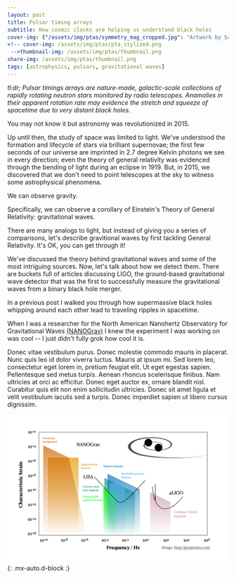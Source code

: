 ```yaml
---
layout: post
title: Pulsar timing arrays 
subtitle: How cosmic clocks are helping us understand black holes
cover-img: {"/assets/img/ptas/symmetry_mag_cropped.jpg": "Artwork by Sandbox Studio, Chicago with Corinne Mucha for Symmetry Magazine"}
<!-- cover-img: /assets/img/ptas/pta_stylized.png
 -->thumbnail-img: /assets/img/ptas/thumbnail.png
share-img: /assets/img/ptas/thumbnail.png
tags: [astrophysics, pulsars, gravitational waves]
---
```


*tl:dr; Pulsar timings arrays are nature-made, galactic-scale collections of rapidly rotating neutron stars monitored by radio telescopes. Anamolies in their apparent rotation rate may evidence the stretch and squeeze of spacetime due to very distant black holes.*



You may not know it but astronomy was revolutionized in 2015. 

Up until then, the study of space was limited to light. We've understood the formation and lifecycle of stars via brilliant supernovae; the first few seconds of our universe are imprinted in 2.7 degree Kelvin photons we see in every direction; even the theory of general relativity was evidenced through the bending of light during an eclipse in 1919. But, in 2015, we discovered that we don't need to point telescopes at the sky to witness some astrophysical phenomena. 

We can observe gravity. 

Specifically, we can observe a corollary of Einstein's Theory of General Relativity: gravitational waves. 


There are many analogs to light, but instead of giving you a series of comparisons, let's describe gravitional waves by first tackling General Relativity. It's OK, you can get through it!

We've discussed the theory behind gravitational waves and some of the most intriguing sources. Now, let's talk about how we detect them. There are buckets full of articles discussing LIGO, the ground-based gravitational wave detector that was the first to successfully measure the gravitational waves from a binary black hole merger. 

In a previous post I walked you through how supermassive black holes whipping around each other lead to traveling ripples in spacetime. 



When I was a researcher for the North American Nanohertz Observatory for Gravitational Waves [(NANOGrav)](http://nanograv.org/) I knew the experiment I was working on was cool --  I just didn't fully grok *how* cool it is. 


Donec vitae vestibulum purus. Donec molestie commodo mauris in placerat. Nunc quis leo id dolor viverra luctus. Mauris at ipsum mi. Sed lorem leo, consectetur eget lorem in, pretium feugiat elit. Ut eget egestas sapien. Pellentesque sed metus turpis. Aenean rhoncus scelerisque finibus. Nam ultricies at orci ac efficitur. Donec eget auctor ex, ornare blandit nisl. Curabitur quis elit non enim sollicitudin ultricies. Donec sit amet ligula et velit vestibulum iaculis sed a turpis. Donec imperdiet sapien ut libero cursus dignissim.


![GW_spectrum]( ../assets/img/ptas/gw_spectrum.png ){: .mx-auto.d-block :}
